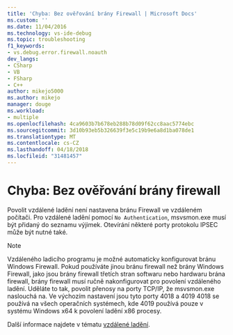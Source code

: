 ```yaml
---
title: 'Chyba: Bez ověřování brány Firewall | Microsoft Docs'
ms.custom: ''
ms.date: 11/04/2016
ms.technology: vs-ide-debug
ms.topic: troubleshooting
f1_keywords:
- vs.debug.error.firewall.noauth
dev_langs:
- CSharp
- VB
- FSharp
- C++
author: mikejo5000
ms.author: mikejo
manager: douge
ms.workload:
- multiple
ms.openlocfilehash: 4ca9603b7b678eb288b78d09f62cc8aac5774ebc
ms.sourcegitcommit: 3d10b93eb5b326639f3e5c19b9e6a8d1ba078de1
ms.translationtype: MT
ms.contentlocale: cs-CZ
ms.lasthandoff: 04/18/2018
ms.locfileid: "31481457"
---
```

# <a name="error-firewall-no-authentication"></a>Chyba: Bez ověřování brány firewall
Povolit vzdálené ladění není nastavena bránu Firewall ve vzdáleném počítači. Pro vzdálené ladění pomocí `No Authentication`, msvsmon.exe musí být přidaný do seznamu výjimek. Otevírání některé porty protokolu IPSEC může být nutné také.  
  
> [!NOTE]
>  Vzdáleného ladicího programu je možné automaticky konfigurovat bránu Windows Firewall. Pokud používáte jinou bránu firewall než brány Windows Firewall, jako jsou brány firewall třetích stran softwaru nebo hardwaru brána firewall, brány firewall musí ručně nakonfigurovat pro povolení vzdáleného ladění. Uděláte to tak, povolit přenosy na porty TCP/IP, že msvsmon.exe naslouchá na. Ve výchozím nastavení jsou tyto porty 4018 a 4019 4018 se používá na všech operačních systémech, kde 4019 používá pouze v systému Windows x64 k povolení ladění x86 procesy.  
  
 Další informace najdete v tématu [vzdálené ladění](../debugger/remote-debugging.md).